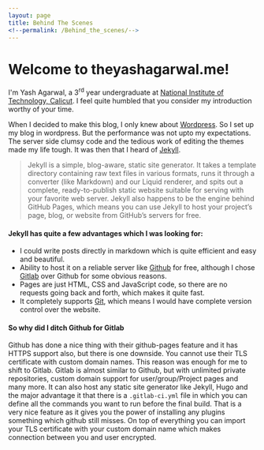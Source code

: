```yaml
---
layout: page
title: Behind The Scenes
<!--permalink: /Behind_the_scenes/-->
---
```


Welcome to theyashagarwal.me!
===================

I'm Yash Agarwal, a 3<sup>rd</sup> year undergraduate at <a href="http://nitc.ac.in">National Institute of Technology, Calicut</a>. I feel quite humbled that you consider my introduction worthy of your time.

When I decided to make this blog, I only knew about <a href="https://wordpress.org/">Wordpress</a>. So I set up my blog in wordpress. But the performance was not upto my expectations. The server side clumsy code and the tedious work of editing the themes made my life tough. It was then that I heard of <a href="http://jekyllrb.com/">Jekyll</a>.

> Jekyll is a simple, blog-aware, static site generator. It takes a template directory containing raw text files in various formats, runs it through a converter (like Markdown) and our Liquid renderer, and spits out a complete, ready-to-publish static website suitable for serving with your favorite web server. Jekyll also happens to be the engine behind GitHub Pages, which means you can use Jekyll to host your project’s page, blog, or website from GitHub’s servers for free.


#### Jekyll has quite a few advantages which I was looking for:

- I could write posts directly in markdown which is quite efficient and easy and beautiful.
- Ability to host it on a reliable server like <a href="https://github.com">Github</a> for free, although I chose <a href="https://gitlab.com">Gitlab</a> over Github for some obvious reasons.
- Pages are just HTML, CSS and JavaScript code, so there are no requests going back and forth, which makes it quite fast.
- It completely supports <a href="https://git-scm.com">Git</a>, which means I would have complete version control over the website.

#### So why did I ditch Github for Gitlab
Github has done a nice thing with their github-pages feature and it has HTTPS support also, but there is one downside. You cannot use their TLS certificate with custom domain names. This reason was enough for me to shift to Gitlab.
Gitlab is almost similar to Github, but with unlimited private repositories, custom domain support for user/group/Project pages and many more. It can also host any static site generator like Jekyll, Hugo and the major advantage it that there is a <code>.gitlab-ci.yml</code> file in which you can define all the commands you want to run before the final build. That is a very nice feature as it gives you the power of installing any plugins something which github still misses. On top of everything you can import your TLS certificate with your custom domain name which makes connection between you and user encrypted.